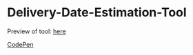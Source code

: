 # Delivery-Date-Estimation-Tool

Preview of tool: <a target="_blank" href="https://htmlpreview.github.io/?https://github.com/steventhon/Delivery-Date-Estimation-Tool/blob/master/index.html">here</a>

<a target="_blank" href="http://codepen.io/anon/pen/qbJwjN">CodePen</a>
